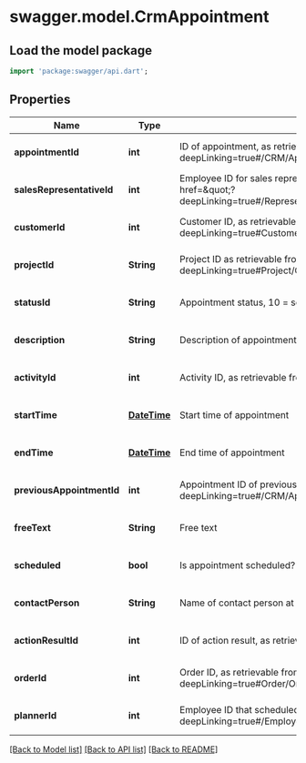# swagger.model.CrmAppointment

## Load the model package
```dart
import 'package:swagger/api.dart';
```

## Properties
Name | Type | Description | Notes
------------ | ------------- | ------------- | -------------
**appointmentId** | **int** | ID of appointment, as retrievable from &lt;a href&#x3D;\&quot;?deepLinking&#x3D;true#/CRM/Appointment\&quot;&gt;/api/CRM/Appointment&lt;/a&gt; | [optional] [default to null]
**salesRepresentativeId** | **int** | Employee ID for sales representative for customer, as retrievable from &lt;a href&#x3D;\&quot;?deepLinking&#x3D;true#/Representative/Representative\&quot;&gt;/api/Representative&lt;/a&gt; | [optional] [default to null]
**customerId** | **int** | Customer ID, as retrievable from &lt;a href&#x3D;\&quot;?deepLinking&#x3D;true#Customer/GetAllCustomers\&quot;&gt;/api/Customer&lt;/a&gt; | [optional] [default to null]
**projectId** | **String** | Project ID as retrievable from &lt;a href&#x3D;\&quot;?deepLinking&#x3D;true#Project/GetAllProjects\&quot;&gt;/api/Project&lt;/a&gt; | [optional] [default to null]
**statusId** | **String** | Appointment status, 10 &#x3D; scheduled, 20 &#x3D; fixed, 97 &#x3D; cancelled, 98 &#x3D; finished | [optional] [default to null]
**description** | **String** | Description of appointment | [optional] [default to null]
**activityId** | **int** | Activity ID, as retrievable from | [optional] [default to null]
**startTime** | [**DateTime**](DateTime.md) | Start time of appointment | [optional] [default to null]
**endTime** | [**DateTime**](DateTime.md) | End time of appointment | [optional] [default to null]
**previousAppointmentId** | **int** | Appointment ID of previous appointment, as retrievable from &lt;a href&#x3D;\&quot;?deepLinking&#x3D;true#/CRM/Appointment\&quot;&gt;/api/CRM/Appointment&lt;/a&gt; | [optional] [default to null]
**freeText** | **String** | Free text | [optional] [default to null]
**scheduled** | **bool** | Is appointment scheduled? | [optional] [default to null]
**contactPerson** | **String** | Name of contact person at customer | [optional] [default to null]
**actionResultId** | **int** | ID of action result, as retrievable from | [optional] [default to null]
**orderId** | **int** | Order ID, as retrievable from &lt;a href&#x3D;\&quot;?deepLinking&#x3D;true#Order/OrderWithPaginationAndSearch\&quot;&gt;/api/Order/Order&lt;/a&gt; | [optional] [default to null]
**plannerId** | **int** | Employee ID that scheduled this appointment, as retrievable from &lt;a href&#x3D;\&quot;?deepLinking&#x3D;true#/Employee/GetCompanyEmployee\&quot;&gt;/api/Employee&lt;/a&gt; | [optional] [default to null]

[[Back to Model list]](../README.md#documentation-for-models) [[Back to API list]](../README.md#documentation-for-api-endpoints) [[Back to README]](../README.md)


